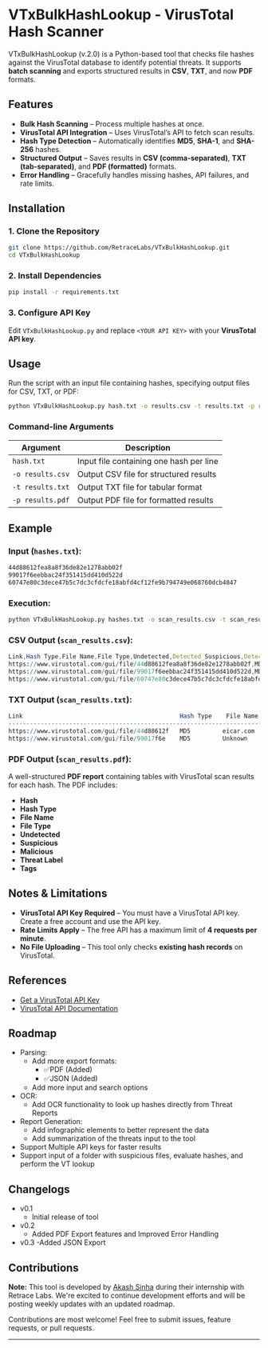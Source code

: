 # VTxBulkHashLookup - VirusTotal Hash Scanner

VTxBulkHashLookup (v.2.0) is a Python-based tool that checks file hashes against the VirusTotal database to identify potential threats. It supports **batch scanning** and exports structured results in **CSV**, **TXT**, and now **PDF** formats.

## Features

- **Bulk Hash Scanning** – Process multiple hashes at once.
- **VirusTotal API Integration** – Uses VirusTotal’s API to fetch scan results.
- **Hash Type Detection** – Automatically identifies **MD5**, **SHA-1**, and **SHA-256** hashes.
- **Structured Output** – Saves results in **CSV (comma-separated)**, **TXT (tab-separated)**, and **PDF (formatted)** formats.
- **Error Handling** – Gracefully handles missing hashes, API failures, and rate limits.

## Installation

### 1. Clone the Repository

```bash
git clone https://github.com/RetraceLabs/VTxBulkHashLookup.git
cd VTxBulkHashLookup
```

### 2. Install Dependencies

```bash
pip install -r requirements.txt
```

### 3. Configure API Key

Edit `VTxBulkHashLookup.py` and replace `<YOUR API KEY>` with your **VirusTotal API key**.

## Usage

Run the script with an input file containing hashes, specifying output files for CSV, TXT, or PDF:

```bash
python VTxBulkHashLookup.py hash.txt -o results.csv -t results.txt -p results.pdf
```

### Command-line Arguments

| Argument | Description |
| --- | --- |
| `hash.txt` | Input file containing one hash per line |
| `-o results.csv` | Output CSV file for structured results |
| `-t results.txt` | Output TXT file for tabular format |
| `-p results.pdf` | Output PDF file for formatted results |

## Example

### Input (`hashes.txt`):

```bash
44d88612fea8a8f36de82e1278abb02f
99017f6eebbac24f351415dd410d522d
60747e80c3dece47b5c7dc3cfdcfe18abfd4cf12fe9b794749e068760dcb4847
```

### Execution:

```bash
python VTxBulkHashLookup.py hashes.txt -o scan_results.csv -t scan_results.txt -p scan_results.pdf
```

### CSV Output (`scan_results.csv`):

```mathematica
Link,Hash Type,File Name,File Type,Undetected,Detected_Suspicious,Detected_Malicious,Threat Label,Tags
https://www.virustotal.com/gui/file/44d88612fea8a8f36de82e1278abb02f,MD5,eicar.com,DOS Executable,50,2,5,Trojan,executable,testfile
https://www.virustotal.com/gui/file/99017f6eebbac24f351415dd410d522d,MD5,Unknown,Unknown,60,0,1,N/A,N/A
https://www.virustotal.com/gui/file/60747e80c3dece47b5c7dc3cfdcfe18abfd4cf12fe9b794749e068760dcb4847,SHA256,Unknown, DOS Executable, 40,0,31,N/A,peexe,upx,64bits,corrupt,overlay,executes-dropped-file,cve-2016-0101,exploit

```

### TXT Output (`scan_results.txt`):

```mathematica
Link                                            Hash Type    File Name   File Type   Undetected   Suspicious   Malicious   Threat Label       Tags
------------------------------------------------------------------------------------------------------------------------------
https://www.virustotal.com/gui/file/44d88612f   MD5         eicar.com   DOS Executable      50          2          5        Trojan      executable,testfile
https://www.virustotal.com/gui/file/99017f6e    MD5         Unknown     Unknown             60          0          1        N/A         N/A

```

### PDF Output (`scan_results.pdf`):

A well-structured **PDF report** containing tables with VirusTotal scan results for each hash. The PDF includes:

- **Hash**
- **Hash Type**
- **File Name**
- **File Type**
- **Undetected**
- **Suspicious**
- **Malicious**
- **Threat Label**
- **Tags**

## Notes & Limitations

- **VirusTotal API Key Required** – You must have a VirusTotal API key. Create a free account and use the API key.
- **Rate Limits Apply** – The free API has a maximum limit of **4 requests per minute**.
- **No File Uploading** – This tool only checks **existing hash records** on VirusTotal.

## References

- [Get a VirusTotal API Key](https://docs.virustotal.com/docs/please-give-me-an-api-key)
- [VirusTotal API Documentation](https://docs.virustotal.com/docs/api-overview)

## Roadmap

- Parsing:
    - Add more export formats:
        - ✅PDF (Added)
        - ✅JSON (Added)
    - Add more input and search options
- OCR:
    - Add OCR functionality to look up hashes directly from Threat Reports
- Report Generation:
    - Add infographic elements to better represent the data
    - Add summarization of the threats input to the tool
- Support Multiple API keys for faster results
- Support input of a folder with suspicious files, evaluate hashes, and perform the VT lookup

## Changelogs
- v0.1
    - Initial release of tool
- v0.2
    - Added PDF Export features and Improved Error Handling
- v0.3
    -Added JSON Export

## Contributions

**Note:** This tool is developed by [Akash Sinha](https://github.com/imakash-sinha) during their internship with Retrace Labs.  We're excited to continue development efforts and will be posting weekly updates with an updated roadmap.

Contributions are most welcome! Feel free to submit issues, feature requests, or pull requests.

---